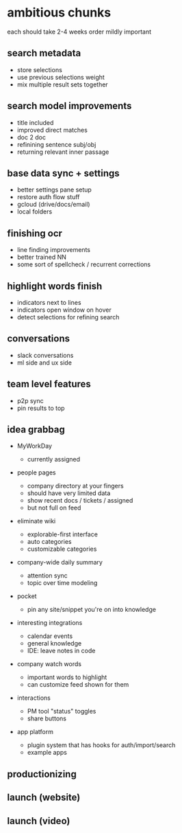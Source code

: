# ambitious chunks

each should take 2-4 weeks
order mildly important

## search metadata

* store selections
* use previous selections weight
* mix multiple result sets together

## search model improvements

* title included
* improved direct matches
* doc 2 doc
* refinining sentence subj/obj
* returning relevant inner passage

## base data sync + settings

* better settings pane setup
* restore auth flow stuff
* gcloud (drive/docs/email)
* local folders

## finishing ocr

* line finding improvements
* better trained NN
* some sort of spellcheck / recurrent corrections

## highlight words finish

* indicators next to lines
* indicators open window on hover
* detect selections for refining search

## conversations

* slack conversations
* ml side and ux side

## team level features

* p2p sync
* pin results to top

## idea grabbag

* MyWorkDay

  * currently assigned

* people pages

  * company directory at your fingers
  * should have very limited data
  * show recent docs / tickets / assigned
  * but not full on feed

* eliminate wiki

  * explorable-first interface
  * auto categories
  * customizable categories

* company-wide daily summary

  * attention sync
  * topic over time modeling

- pocket

  * pin any site/snippet you're on into knowledge

- interesting integrations

  * calendar events
  * general knowledge
  * IDE: leave notes in code

- company watch words

  * important words to highlight
  * can customize feed shown for them

- interactions

  * PM tool "status" toggles
  * share buttons

- app platform

  * plugin system that has hooks for auth/import/search
  * example apps

## productionizing

## launch (website)

## launch (video)
